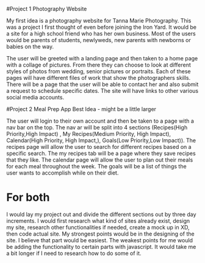 #Project 1 Photography Website

My first idea is a photography website for Tanna Marie Photography. This was a project I first thought of even before joining the Iron Yard. It would be a site for a high school friend who has her own business. Most of the users would be parents of students, newlyweds, new parents with newborns or babies on the way.

The user will be greeted with a landing page and then taken to a home page with a collage of pictures. From there they can choose to look at different styles of photos from wedding, senior pictures or portraits. Each of these pages will have different files of work that show the photographers skills. There will be a page that the user will be able to contact her and also submit a request to schedule specific dates. The site will have links to other various social media accounts.


#Project 2  Meal Prep App Best Idea - might be a little larger

The user will login to their own account and then be taken to a page with a nav bar on the top. The nav ar will be split into 4 sections (Recipes(High Priority,High Impact) , My Recipes(Medium Priority, High Impact), Calendar(High Priority, High Impact,), Goals(Low Priority,Low Impact)). The recipes page will allow the user to search for different recipes based on a specific search. The my recipes tab will be a page where they save recipes that they like. The calendar page will allow the user to plan out their meals for each meal throughout the week. The goals will be a list of things the user wants to accomplish while on their diet.  


# For both

I would lay my project out and divide the different sections out by three day increments. I would first research what kind of sites already exist, design my site, research other functionalities if needed, create a mock up in XD, then code actual site. My strongest points would be in the designing of the site. I believe that part would be easiest. The weakest points for me would be adding the functionality to certain parts with javascript. It would take me a bit longer if I need to research how to do some of it.
